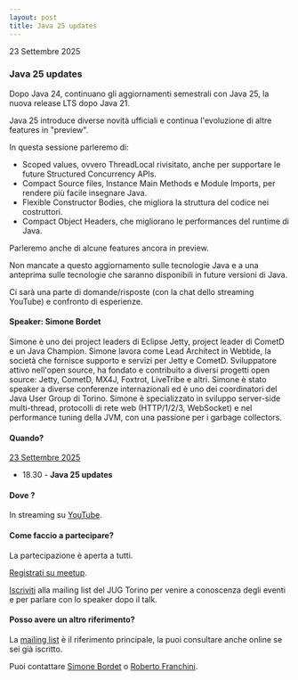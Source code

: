 ```yaml
---
layout: post
title: Java 25 updates
---
```


23 Settembre 2025

### Java 25 updates

Dopo Java 24, continuano gli aggiornamenti semestrali con Java 25, la nuova release LTS dopo Java 21.

Java 25 introduce diverse novità ufficiali e continua l'evoluzione di altre features in "preview".

In questa sessione parleremo di:

* Scoped values, ovvero ThreadLocal rivisitato, anche per supportare le future Structured Concurrency APIs.
* Compact Source files, Instance Main Methods e Module Imports, per rendere più facile insegnare Java.
* Flexible Constructor Bodies, che migliora la struttura del codice nei costruttori.
* Compact Object Headers, che migliorano le performances del runtime di Java.

Parleremo anche di alcune features ancora in preview.

Non mancate a questo aggiornamento sulle tecnologie Java e a una
anteprima sulle tecnologie che saranno disponibili in future versioni
di Java.

Ci sarà una parte di domande/risposte (con la chat dello streaming YouTube) e confronto di esperienze.

#### Speaker: Simone Bordet

Simone è uno dei project leaders di Eclipse Jetty, project leader di CometD e un Java Champion. Simone lavora come Lead Architect in
Webtide, la società che fornisce supporto e servizi per Jetty e CometD. Sviluppatore attivo nell'open source, ha fondato e
contribuito a diversi progetti open source: Jetty, CometD, MX4J, Foxtrot, LiveTribe e altri. Simone è stato speaker a diverse
conferenze internazionali ed è uno dei coordinatori del Java User Group di Torino. Simone è specializzato in sviluppo server-side
multi-thread, protocolli di rete web (HTTP/1/2/3, WebSocket) e nel performance tuning della JVM, con una passione per i garbage
collectors.

#### Quando?

<u>23 Settembre 2025</u>

* 18.30 - **Java 25 updates**

#### Dove ?

In streaming su [YouTube](https://www.youtube.com/watch?v=XDgmZ3QAbuQ).

#### Come faccio a partecipare?

La partecipazione è aperta a tutti.

[Registrati su meetup](https://www.meetup.com/jugtorino/events/307269213/).

[Iscriviti](/subscribe/) alla mailing list del JUG Torino per venire a conoscenza degli eventi e per parlare con lo speaker dopo il
talk.

#### Posso avere un altro riferimento?

La [mailing list](https://groups.google.com/g/jugtorino/) è il riferimento principale, la puoi consultare anche online se sei già
iscritto.

Puoi contattare [Simone Bordet](/people/simonebordet/) o [Roberto Franchini](/people/robertofranchini/).
